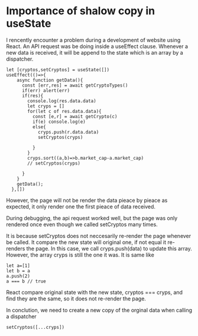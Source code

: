# Importance of shalow copy in useState

I rencently encounter a problem during a development of website using React.
An API request was be doing inside a useEffect clause. Whenever a new data is received, it will be append to the state which is an array by a dispatcher.
```
let [cryptos,setCryptos] = useState([])
useEffect(()=>{
    async function getData(){
      const [err,res] = await getCryptoTypes()
      if(err) alert(err)
      if(res){
        console.log(res.data.data)
        let cryps = []
        for(let c of res.data.data){
          const [e,r] = await getCrypto(c)
          if(e) console.log(e)
          else{
            cryps.push(r.data.data)
            setCryptos(cryps)

          }
        }
        cryps.sort((a,b)=>b.market_cap-a.market_cap)
        // setCryptos(cryps)
        
      }
    }
    getData();
  },[])
```
However, the page will not be render the data pieace by pieace as expected, it only render one the first pieace of data received.

During debugging, the api request worked well, but the page was only rendered once even though we called setCryptos many times.

It is because setCryptos does not neccesarily re-render the page whenever be called. It compare the new state will original one, if not equal it re-renders the page. In this case, we call cryps.push(data) to update this array. However, the array cryps is still the one it was. It is same like
```
let a=[1]
let b = a
a.push(2)
a === b // true
```
React compare original state with the new state, cryptos === cryps, and find they are the same, so it does not re-render the page.

In conclution, we need to create a new copy of the orginal data when calling a dispatcher
```
setCryptos([...cryps])
```

